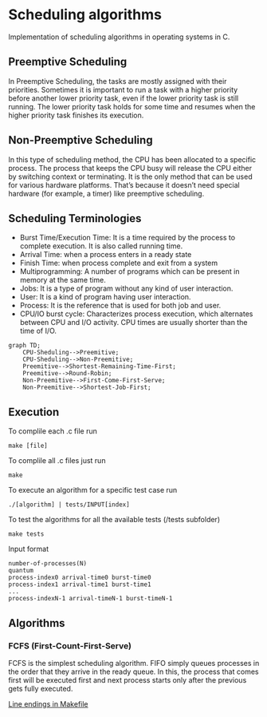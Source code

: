 # Scheduling algorithms
Implementation of scheduling algorithms in operating systems in C.

## Preemptive Scheduling
In Preemptive Scheduling, the tasks are mostly assigned with their priorities. Sometimes it is important to run a task with a higher priority before another lower priority task, even if the lower priority task is still running. The lower priority task holds for some time and resumes when the higher priority task finishes its execution.

## Non-Preemptive Scheduling
In this type of scheduling method, the CPU has been allocated to a specific process. The process that keeps the CPU busy will release the CPU either by switching context or terminating. It is the only method that can be used for various hardware platforms. That’s because it doesn’t need special hardware (for example, a timer) like preemptive scheduling.

## Scheduling Terminologies
- Burst Time/Execution Time: It is a time required by the process to complete execution. It is also called running time.
- Arrival Time: when a process enters in a ready state
- Finish Time: when process complete and exit from a system
- Multiprogramming: A number of programs which can be present in memory at the same time.
- Jobs: It is a type of program without any kind of user interaction.
- User: It is a kind of program having user interaction.
- Process: It is the reference that is used for both job and user.
- CPU/IO burst cycle: Characterizes process execution, which alternates between CPU and I/O activity. CPU times are usually shorter than the time of I/O.

```mermaid
graph TD;
    CPU-Sheduling-->Preemitive;
    CPU-Sheduling-->Non-Preemitive;
    Preemitive-->Shortest-Remaining-Time-First;
    Preemitive-->Round-Robin;
    Non-Preemitive-->First-Come-First-Serve;
    Non-Preemitive-->Shortest-Job-First;
```

## Execution
To complile each .c file run
```console
make [file]
```
To complile all .c files just run
```console
make
```
To execute an algorithm for a specific test case run
```console
./[algorithm] | tests/INPUT[index]
```
To test the algorithms for all the available tests (/tests subfolder)
```console
make tests
```
Input format
```
number-of-processes(N)
quantum
process-index0 arrival-time0 burst-time0
process-index1 arrival-time1 burst-time1
...
process-indexN-1 arrival-timeN-1 burst-timeN-1
```

## Algorithms
### FCFS (First-Count-First-Serve)
FCFS is the simplest scheduling algorithm. FIFO simply queues processes in the order that they arrive in the ready queue. 
In this, the process that comes first will be executed first and next process starts only after the previous gets fully executed.

[Line endings in Makefile](https://stackoverflow.com/questions/5834014/lf-will-be-replaced-by-crlf-in-git-what-is-that-and-is-it-important)
